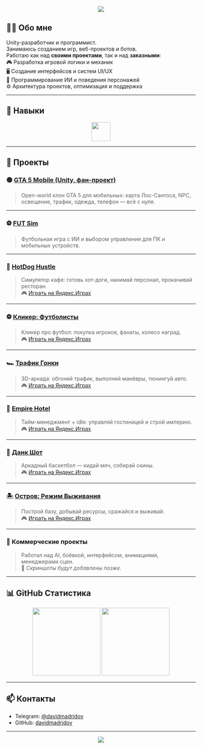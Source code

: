 <!-- Шапка с красивой волной -->
<p align="center">
  <img src="https://capsule-render.vercel.app/api?type=waving&color=0:00c6ff,100:0072ff&height=200&section=header&text=👋%20Привет!%20Я%20Давид&fontSize=40&fontColor=ffffff&animation=fadeIn&fontAlignY=40" />
</p>

<!-- Немного о себе -->
## 🧑‍💻 Обо мне
Unity-разработчик и программист.  
Занимаюсь созданием игр, веб-проектов и ботов.  
Работаю как над **своими проектами**, так и над **заказными**:  
🎮 Разработка игровой логики и механик  
🖥️ Создание интерфейсов и систем UI/UX  
🧠 Программирование ИИ и поведения персонажей  
⚙️ Архитектура проектов, оптимизация и поддержка

---

## 🔧 Навыки
<p align="center">
<img src="https://skillicons.dev/icons?i=unity,cs,dotnet,html,css,js" height="50" />
</p>

---

## 🚀 Проекты

### 🟢 [GTA 5 Mobile (Unity, фан-проект)](https://github.com/davidmadridov/GrandTheftAuto5mobile)  
> Open-world клон GTA 5 для мобильных: карта Лос-Сантоса, NPC, освещение, трафик, одежда, телефон — всё с нуля.

---

### ⚽ [FUT Sim](https://github.com/davidmadridov/fut-sim)  
> Футбольная игра с ИИ и выбором управления для ПК и мобильных устройств.

---

### 🌭 [HotDog Hustle](https://github.com/davidmadridov/HotDog-Hustle)  
> Симулятор кафе: готовь хот-доги, нанимай персонал, прокачивай ресторан.  
🎮 [Играть на Яндекс.Играх](https://yandex.ru/games/app/459307)

---

### ⚽ [Кликер: Футболисты](https://github.com/davidmadridov/ClickerFootball)  
> Кликер про футбол: покупка игроков, фанаты, колесо наград.  
🎮 [Играть на Яндекс.Играх](https://yandex.ru/games/app/459392)

---

### 🏎️ [Трафик Гонки](https://github.com/davidmadridov/trafficracing)  
> 3D-аркада: обгоняй трафик, выполняй манёвры, тюнингуй авто.  
🎮 [Играть на Яндекс.Играх](https://yandex.ru/games/app/459307)

---

### 🏨 [Empire Hotel](https://github.com/davidmadridov/hotel)  
> Тайм-менеджмент + idle: управляй гостиницей и строй империю.  
🎮 [Играть на Яндекс.Играх](https://yandex.ru/games/app/459307)

---

### 🏀 [Данк Шот](https://github.com/davidmadridov/dunkshot)  
> Аркадный баскетбол — кидай мяч, собирай скины.  
🎮 [Играть на Яндекс.Играх](https://yandex.ru/games/app/460314)

---

### 🏝️ [Остров: Режим Выживания](https://github.com/davidmadridov/survivalisland)  
> Построй базу, добывай ресурсы, сражайся и выживай.  
🎮 [Играть на Яндекс.Играх](https://yandex.ru/games/app/459307)

---

### 🧩 Коммерческие проекты  
> Работал над AI, боёвкой, интерфейсом, анимациями, менеджерами сцен.  
🎥 *Скриншоты будут добавлены позже.*

---

## 📊 GitHub Статистика
<p align="center">
  <img height="180em" src="https://github-readme-stats.vercel.app/api?username=davidmadridov&show_icons=true&theme=tokyonight&hide_border=true" />
  <img height="180em" src="https://github-readme-streak-stats.herokuapp.com/?user=davidmadridov&theme=tokyonight&hide_border=true" />
</p>

---

## 📫 Контакты
- Telegram: [@davidmadridov](https://t.me/davidmadridov)  
- GitHub: [davidmadridov](https://github.com/davidmadridov)  

---

<!-- Футер -->
<p align="center">
  <img src="https://capsule-render.vercel.app/api?type=waving&color=0:0072ff,100:00c6ff&height=180&section=footer&text=🎮+Game+Over?+Нет!+Это+только+начало...+🚀&fontSize=28&fontColor=ffffff&fontAlignY=60" />
</p>


